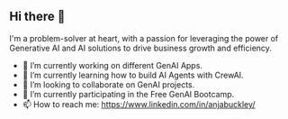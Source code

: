 ## Hi there 👋

I'm a problem-solver at heart, with a passion for leveraging the power of Generative AI and AI solutions to drive business growth and efficiency.

- 🔭 I’m currently working on different GenAI Apps.
- 🌱 I’m currently learning how to build AI Agents with CrewAI.
- 👯 I’m looking to collaborate on GenAI projects.
- 🌱 I’m currently participating in the Free GenAI Bootcamp.
- 📫 How to reach me: https://www.linkedin.com/in/anjabuckley/


<!--
**AnjaBuckley/AnjaBuckley** is a ✨ _special_ ✨ repository because its `README.md` (this file) appears on your GitHub profile.

Here are some ideas to get you started:

- 🔭 I’m currently working on ...
- 🌱 I’m currently learning ...
- 👯 I’m looking to collaborate on ...
- 🤔 I’m looking for help with ...
- 💬 Ask me about ...
- 📫 How to reach me: ...
- 😄 Pronouns: ...
- ⚡ Fun fact: ...
-->
